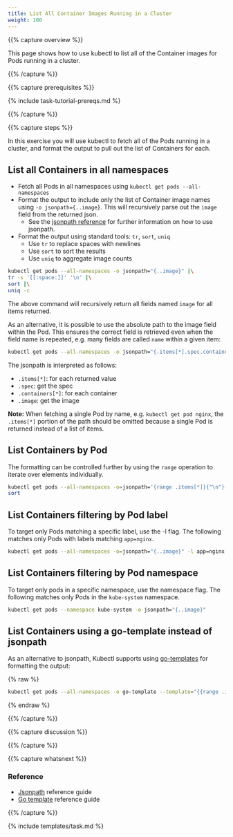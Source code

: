 ```yaml
---
title: List All Container Images Running in a Cluster
weight: 100
---
```


{{% capture overview %}}

This page shows how to use kubectl to list all of the Container images
for Pods running in a cluster.

{{% /capture %}}

{{% capture prerequisites %}}

{% include task-tutorial-prereqs.md %}

{{% /capture %}}

{{% capture steps %}}

In this exercise you will use kubectl to fetch all of the Pods
running in a cluster, and format the output to pull out the list
of Containers for each.

## List all Containers in all namespaces

- Fetch all Pods in all namespaces using `kubectl get pods --all-namespaces`
- Format the output to include only the list of Container image names
  using `-o jsonpath={..image}`.  This will recursively parse out the
  `image` field from the returned json.
  - See the [jsonpath reference](/docs/user-guide/jsonpath/)
    for further information on how to use jsonpath.
- Format the output using standard tools: `tr`, `sort`, `uniq`
  - Use `tr` to replace spaces with newlines
  - Use `sort` to sort the results
  - Use `uniq` to aggregate image counts

```sh
kubectl get pods --all-namespaces -o jsonpath="{..image}" |\
tr -s '[[:space:]]' '\n' |\
sort |\
uniq -c
```

The above command will recursively return all fields named `image`
for all items returned.

As an alternative, it is possible to use the absolute path to the image
field within the Pod.  This ensures the correct field is retrieved
even when the field name is repeated,
e.g. many fields are called `name` within a given item:

```sh
kubectl get pods --all-namespaces -o jsonpath="{.items[*].spec.containers[*].image}"
```

The jsonpath is interpreted as follows:

- `.items[*]`: for each returned value
- `.spec`: get the spec
- `.containers[*]`: for each container
- `.image`: get the image

**Note:** When fetching a single Pod by name, e.g. `kubectl get pod nginx`,
the `.items[*]` portion of the path should be omitted because a single
Pod is returned instead of a list of items.

## List Containers by Pod

The formatting can be controlled further by using the `range` operation to
iterate over elements individually.

```sh
kubectl get pods --all-namespaces -o=jsonpath='{range .items[*]}{"\n"}{.metadata.name}{":\t"}{range .spec.containers[*]}{.image}{", "}{end}{end}' |\
sort
```

## List Containers filtering by Pod label

To target only Pods matching a specific label, use the -l flag.  The
following matches only Pods with labels matching `app=nginx`.

```sh
kubectl get pods --all-namespaces -o=jsonpath="{..image}" -l app=nginx
```

## List Containers filtering by Pod namespace

To target only pods in a specific namespace, use the namespace flag. The
following matches only Pods in the `kube-system` namespace.

```sh
kubectl get pods --namespace kube-system -o jsonpath="{..image}"
```

## List Containers using a go-template instead of jsonpath

As an alternative to jsonpath, Kubectl supports using [go-templates](https://golang.org/pkg/text/template/)
for formatting the output:

{% raw %}
```sh
kubectl get pods --all-namespaces -o go-template --template="{{range .items}}{{range .spec.containers}}{{.image}} {{end}}{{end}}"
```
{% endraw %}


{{% /capture %}}

{{% capture discussion %}}

{{% /capture %}}

{{% capture whatsnext %}}

### Reference

* [Jsonpath](/docs/user-guide/jsonpath/) reference guide
* [Go template](https://golang.org/pkg/text/template/) reference guide

{{% /capture %}}

{% include templates/task.md %}
